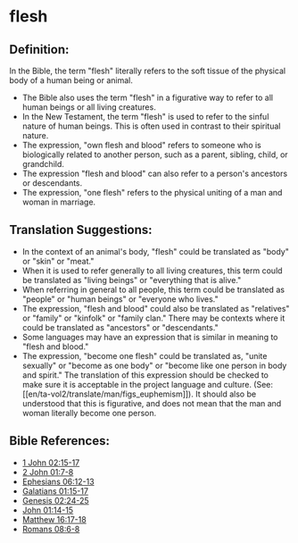 # flesh #

## Definition: ##

In the Bible, the term "flesh" literally refers to the soft tissue of the physical body of a human being or animal.

* The Bible also uses the term "flesh" in a figurative way to refer to all human beings or all living creatures.
* In the New Testament, the term "flesh" is used to refer to the sinful nature of human beings. This is often used in contrast to their spiritual nature.
* The expression, "own flesh and blood" refers to someone who is biologically related to another person, such as a parent, sibling, child, or grandchild.
* The expression "flesh and blood" can also refer to a person's ancestors or descendants.
* The expression, "one flesh" refers to the physical uniting of a man and woman in marriage.

## Translation Suggestions: ##

* In the context of an animal's body, "flesh" could be translated as "body" or "skin" or "meat."
* When it is used to refer generally to all living creatures, this term could be translated as "living beings" or "everything that is alive."
* When referring in general to all people, this term could be translated as "people" or "human beings" or "everyone who lives."
* The expression, "flesh and blood" could also be translated as "relatives" or "family" or "kinfolk" or "family clan." There may be contexts where it could be translated as "ancestors" or "descendants." 
* Some languages may have an expression that is similar in meaning to "flesh and blood."
* The expression, "become one flesh" could be translated as, "unite sexually" or "become as one body" or "become like one person in body and spirit." The translation of this expression should be checked to make sure it is acceptable in the project language and culture. (See: [[en/ta-vol2/translate/man/figs_euphemism]]). It should also be understood that this is figurative, and does not mean that the man and woman literally become one person. 
## Bible References: ##

* [1 John 02:15-17](en/tn/1jn/help/02/15)
* [2 John 01:7-8](en/tn/2jn/help/01/07)
* [Ephesians 06:12-13](en/tn/eph/help/06/12)
* [Galatians 01:15-17](en/tn/gal/help/01/15)
* [Genesis 02:24-25](en/tn/gen/help/02/24)
* [John 01:14-15](en/tn/jhn/help/01/14)
* [Matthew 16:17-18](en/tn/mat/help/16/17)
* [Romans 08:6-8](en/tn/rom/help/08/06)